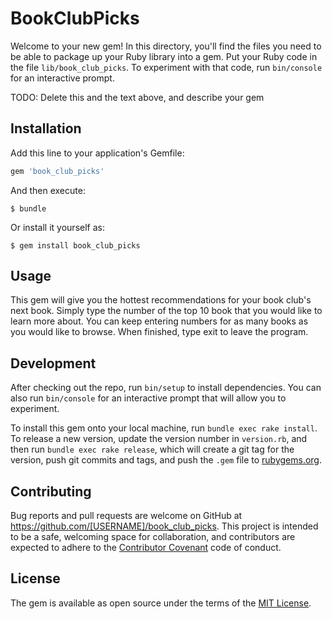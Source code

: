 # BookClubPicks

Welcome to your new gem! In this directory, you'll find the files you need to be able to package up your Ruby library into a gem. Put your Ruby code in the file `lib/book_club_picks`. To experiment with that code, run `bin/console` for an interactive prompt.

TODO: Delete this and the text above, and describe your gem

## Installation

Add this line to your application's Gemfile:

```ruby
gem 'book_club_picks'
```

And then execute:

    $ bundle

Or install it yourself as:

    $ gem install book_club_picks

## Usage

This gem will give you the hottest recommendations for your book club's next book.  Simply type the number of the top 10 book that you would like to learn more about.  You can keep entering numbers for as many books as you would like to browse.  When finished, type exit to leave the program.

## Development

After checking out the repo, run `bin/setup` to install dependencies. You can also run `bin/console` for an interactive prompt that will allow you to experiment.

To install this gem onto your local machine, run `bundle exec rake install`. To release a new version, update the version number in `version.rb`, and then run `bundle exec rake release`, which will create a git tag for the version, push git commits and tags, and push the `.gem` file to [rubygems.org](https://rubygems.org).

## Contributing

Bug reports and pull requests are welcome on GitHub at https://github.com/[USERNAME]/book_club_picks. This project is intended to be a safe, welcoming space for collaboration, and contributors are expected to adhere to the [Contributor Covenant](http://contributor-covenant.org) code of conduct.


## License

The gem is available as open source under the terms of the [MIT License](http://opensource.org/licenses/MIT).

